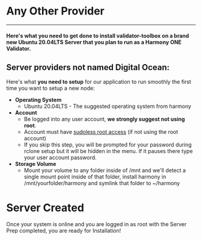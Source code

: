 # Any Other Provider
---
#### Here's what you need to get done to install validator-toolbox on a brand new Ubuntu 20.04LTS Server that you plan to run as a Harmony ONE Validator.
## Server providers not named Digital Ocean:

Here's what **you need to setup** for our application to run smoothly the first time you want to setup a new node:

* **Operating System**
  * Ubuntu 20.04LTS - The suggested operating system from harmony
* **Account**
  * Be logged into any user account, **we strongly suggest not using root**.
  * Account must have [sudoless root access](sudoless-root-access.md) \(if not using the root account\)
  * If you skip this step, you will be prompted for your password during rclone setup but it will be hidden in the menu. If it pauses there type your user account password.
* **Storage Volume**
  * Mount your volume to any folder inside of /mnt and we'll detect a single mount point inside of that folder, install harmony in /mnt/yourfolder/harmony and symlink that folder to ~/harmony

# Server Created

Once your system is online and you are logged in as root with the Server Prep completed, you are ready for Installation!